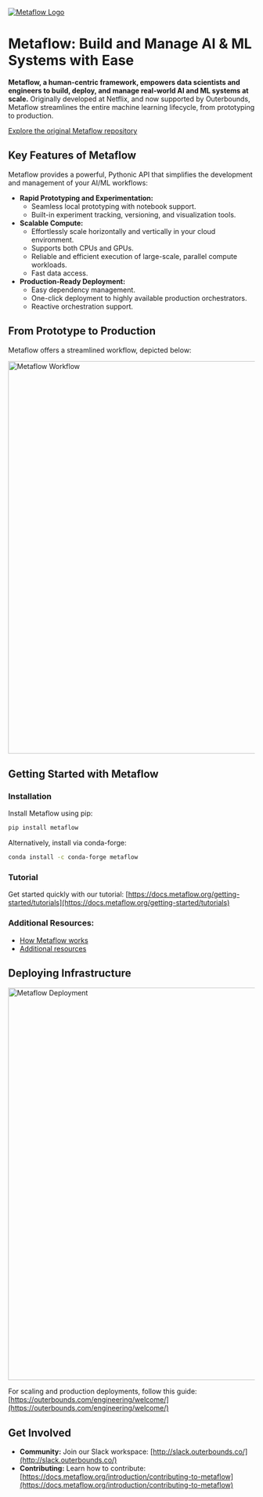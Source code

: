 [![Metaflow Logo](https://user-images.githubusercontent.com/763451/89453116-96a57e00-d713-11ea-9fa6-82b29d4d6eff.png)](https://github.com/Netflix/metaflow)

# Metaflow: Build and Manage AI & ML Systems with Ease

**Metaflow, a human-centric framework, empowers data scientists and engineers to build, deploy, and manage real-world AI and ML systems at scale.** Originally developed at Netflix, and now supported by Outerbounds, Metaflow streamlines the entire machine learning lifecycle, from prototyping to production.

[Explore the original Metaflow repository](https://github.com/Netflix/metaflow)

## Key Features of Metaflow

Metaflow provides a powerful, Pythonic API that simplifies the development and management of your AI/ML workflows:

*   **Rapid Prototyping and Experimentation:**
    *   Seamless local prototyping with notebook support.
    *   Built-in experiment tracking, versioning, and visualization tools.
*   **Scalable Compute:**
    *   Effortlessly scale horizontally and vertically in your cloud environment.
    *   Supports both CPUs and GPUs.
    *   Reliable and efficient execution of large-scale, parallel compute workloads.
    *   Fast data access.
*   **Production-Ready Deployment:**
    *   Easy dependency management.
    *   One-click deployment to highly available production orchestrators.
    *   Reactive orchestration support.

## From Prototype to Production

Metaflow offers a streamlined workflow, depicted below:

<img src="./docs/prototype-to-prod.png" width="800px" alt="Metaflow Workflow">

## Getting Started with Metaflow

### Installation

Install Metaflow using pip:

```bash
pip install metaflow
```

Alternatively, install via conda-forge:

```bash
conda install -c conda-forge metaflow
```

### Tutorial

Get started quickly with our tutorial: [https://docs.metaflow.org/getting-started/tutorials](https://docs.metaflow.org/getting-started/tutorials)

### Additional Resources:

*   [How Metaflow works](https://docs.metaflow.org/metaflow/basics)
*   [Additional resources](https://docs.metaflow.org/introduction/metaflow-resources)

## Deploying Infrastructure

<img src="./docs/multicloud.png" width="800px" alt="Metaflow Deployment">

For scaling and production deployments, follow this guide: [https://outerbounds.com/engineering/welcome/](https://outerbounds.com/engineering/welcome/)

## Get Involved

*   **Community:** Join our Slack workspace: [http://slack.outerbounds.co/](http://slack.outerbounds.co/)
*   **Contributing:** Learn how to contribute: [https://docs.metaflow.org/introduction/contributing-to-metaflow](https://docs.metaflow.org/introduction/contributing-to-metaflow)